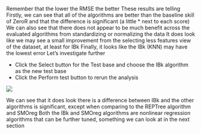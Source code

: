 
Remember that the lower the RMSE the better These results are telling Firstly, we can see
that all of the algorithms are better than the baseline skill of ZeroR and that the difference is
significant (a little * next to each score) We can also see that there does not appear to be much
benefit across the evaluated algorithms from standardizing or normalizing the data It does look
like we may see a small improvement from the selecting less features view of the dataset, at
least for IBk Finally, it looks like the IBk (KNN) may have the lowest error Let’s investigate
further
- Click the Select button for the Test base and choose the IBk algorithm as the new
test base
- Click the Perform test button to rerun the analysis

![](https://github.com/fenago/katacoda-scenarios/raw/master/machine-learning-mastery-weka/machine-learning-mastery-weka-chapter-25/steps/images/25.2.png)

We can see that it does look there is a difference between IBk and the other algorithms is
significant, except when comparing to the REPTree algorithm and SMOreg Both the IBk and
SMOreg algorithms are nonlinear regression algorithms that can be further tuned, something
we can look at in the next section
